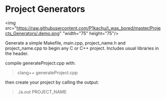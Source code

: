 Project Generators
===================

<img src="https://raw.githubusercontent.com/P1kachu/I_was_bored/master/Projects_Generators/.demo.png" "width="75" height="75"/>

Generate a simple Makefile, main.cpp, project_name.h and project_name.cpp to begin any C or C++ project.
Includes usual libraries in the header.

compile generateProject.cpp with:
> clang++ generateProject.cpp

then create your project by calling the output:
> ./a.out PROJECT_NAME

